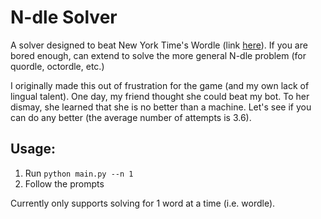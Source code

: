 # N-dle Solver

A solver designed to beat New York Time's Wordle (link [here](https://www.nytimes.com/games/wordle/index.html)). If you are bored enough, can extend to solve the more general N-dle problem (for quordle, octordle, etc.)

I originally made this out of frustration for the game (and my own lack of lingual talent). One day, my friend thought she could beat my bot. To her dismay, she learned that she is no better than a machine. Let's see if you can do any better (the average number of attempts is 3.6).

## Usage:
1. Run `python main.py --n 1`
2. Follow the prompts

Currently only supports solving for 1 word at a time (i.e. wordle).
